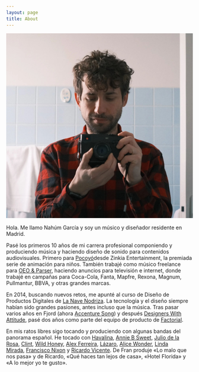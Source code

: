 ```yaml
---
layout: page
title: About
---
```

![](/assets/images/about.jpg)

Hola. Me llamo Nahúm García y soy un músico y diseñador residente en Madrid.

Pasé los primeros 10 años de mi carrera profesional componiendo y produciendo música y haciendo diseño de sonido para contenidos audiovisuales. Primero para [Pocoyó](https://www.pocoyo.com/)desde Zinkia Entertainment, la premiada serie de animación para niños. También trabajé como músico freelance para [OEO & Parser](https://oeomusica.com/), haciendo anuncios para televisión e internet, donde trabajé en campañas para Coca-Cola, Fanta, Mapfre, Rexona, Magnum, Pullmantur, BBVA, y otras grandes marcas.

En 2014, buscando nuevos retos, me apunté al curso de Diseño de Productos Digitales de [La Nave Nodriza](https://lanavenodriza.com/). La tecnología y el diseño siempre habían sido grandes pasiones, antes incluso que la música. Tras pasar varios años en Fjord (ahora [Accenture Song](https://newsroom.accenture.com/news/accenture-announces-accenture-interactives-evolution.htm)) y después [Designers With Attitude](https://www.dwa.es/), pasé dos años como parte del equipo de producto de [Factorial](https://factorialhr.com/).

En mis ratos libres sigo tocando y produciendo con algunas bandas del panorama español. He tocado con [Havalina](https://open.spotify.com/album/5Nn9lvik0trvVM4TKM5iqD?si=eY2Toeh1SuKvaJcuCrBeTw), [Annie B Sweet](https://open.spotify.com/album/2hzw9bxTXsyMHJMleFolNG?si=fudyLNKfSVacybmaqe34QQ), [Julio de la Rosa](https://open.spotify.com/album/4bCS5YQltbYFyG2E1VDWGZ?si=sjGvEToLRriawtLeglWyzw), [Clint](https://open.spotify.com/album/3RGSWcCh5BrfrOzoGHekWG?si=KpdNh8bRR_yvKpLi6cCNMQ), [Wild Honey](https://open.spotify.com/album/51zX2pmZPg7r7D28AS2OF5?si=Q9MDYdRSTFG91jFWiwLdAA), [Alex Ferreira](https://open.spotify.com/album/3KNX1cziZujwIVFNU6YsyG?si=VBMZtJQxSK-y5aGlrJtfNQ), [Lázaro](https://open.spotify.com/album/6oCjlQf2jdlLGpeYjfAZeG?si=7hjJuYXfSe69zXPJaku8Dg), [Alice Wonder](https://open.spotify.com/album/2DBw6z2Vj0eppNrSwrRsAb?si=iDs0JzijSk6VaeZeM7K8GQ), [Linda Mirada](https://open.spotify.com/album/5pMqXbbPG5mYuOTRRi4NiY?si=K0lck_uoTQ-O48O8paem_A), [Francisco Nixon](https://open.spotify.com/album/0hixK9G353ElXvInlqiNpW?si=pWS_jIBPS9O_0WmFRlWbBA) y [Ricardo Vicente](https://open.spotify.com/album/43jlczvGYDqZiK8YtkJNiR?si=N3_y9ABkT16zBHdJwSTpbA). De Fran produje «Lo malo que nos pasa» y de Ricardo, «Qué haces tan lejos de casa», «Hotel Florida» y «A lo mejor yo te gusto».